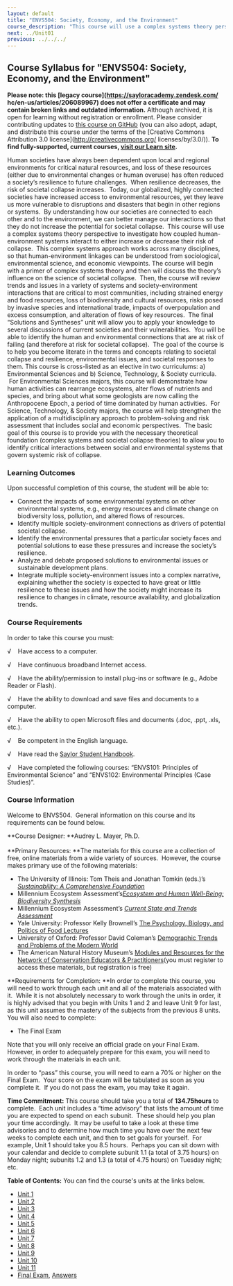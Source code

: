 ```yaml
---
layout: default
title: "ENVS504: Society, Economy, and the Environment"
course_description: "This course will use a complex systems theory perspective to investigate how coupled human-environment systems interact to either increase or decrease their risk of collapse. This complex systems approach works across many disciplines, so that human-environment linkages can be understood from sociological, environmental science, and economic viewpoints."
next: ../Unit01
previous: ../../../
---
```

Course Syllabus for "ENVS504: Society, Economy, and the Environment"
--------------------------------------------------------------------

**Please note: this [legacy course](https://sayloracademy.zendesk.com/
hc/en-us/articles/206089967) does not offer a certificate and may contain 
broken links and outdated information.** Although archived, it is open 
for learning without registration or enrollment. Please consider contributing 
updates to [this course on GitHub](https://github.com/saylordotorg/course_envs504) 
(you can also adopt, adapt, and distribute this course under the terms of 
the [Creative Commons Attribution 3.0 license](http://creativecommons.org/
licenses/by/3.0/)). **To find fully-supported, current courses, [visit our 
Learn site](https://learn.saylor.org).**

Human societies have always been dependent upon local and regional
environments for critical natural resources, and loss of these resources
(either due to environmental changes or human overuse) has often reduced
a society’s resilience to future challenges.  When resilience decreases,
the risk of societal collapse increases.  Today, our globalized, highly
connected societies have increased access to environmental resources,
yet they leave us more vulnerable to disruptions and disasters that
begin in other regions or systems.  By understanding how our societies
are connected to each other and to the environment, we can better manage
our interactions so that they do not increase the potential for societal
collapse.  This course will use a complex systems theory perspective to
investigate how coupled human-environment systems interact to either
increase or decrease their risk of collapse.  This complex systems
approach works across many disciplines, so that human-environment
linkages can be understood from sociological, environmental science, and
economic viewpoints. The course will begin with a primer of complex
systems theory and then will discuss the theory’s influence on the
science of societal collapse.  Then, the course will review trends and
issues in a variety of systems and society-environment interactions that
are critical to most communities, including strained energy and food
resources, loss of biodiversity and cultural resources, risks posed by
invasive species and international trade, impacts of overpopulation and
excess consumption, and alteration of flows of key resources.  The final
“Solutions and Syntheses” unit will allow you to apply your knowledge to
several discussions of current societies and their vulnerabilities.  You
will be able to identify the human and environmental connections that
are at risk of failing (and therefore at risk for societal collapse).
 The goal of the course is to help you become literate in the terms and
concepts relating to societal collapse and resilience, environmental
issues, and societal responses to them. This course is cross-listed as
an elective in two curriculums: a) Environmental Sciences and b)
Science, Technology, & Society curricula.  For Environmental Sciences
majors, this course will demonstrate how human activities can rearrange
ecosystems, alter flows of nutrients and species, and bring about what
some geologists are now calling the Anthropocene Epoch, a period of time
dominated by human activities.  For Science, Technology, & Society
majors, the course will help strengthen the application of a
multidisciplinary approach to problem-solving and risk assessment that
includes social and economic perspectives.  The basic goal of this
course is to provide you with the necessary theoretical foundation
(complex systems and societal collapse theories) to allow you to
identify critical interactions between social and environmental systems
that govern systemic risk of collapse.

### Learning Outcomes

Upon successful completion of this course, the student will be able to:

-   Connect the impacts of some environmental systems on other
    environmental systems, e.g., energy resources and climate change on
    biodiversity loss, pollution, and altered flows of resources.
-   Identify multiple society-environment connections as drivers of
    potential societal collapse.
-   Identify the environmental pressures that a particular society faces
    and potential solutions to ease these pressures and increase the
    society’s resilience.
-   Analyze and debate proposed solutions to environmental issues or
    sustainable development plans.
-   Integrate multiple society-environment issues into a complex
    narrative, explaining whether the society is expected to have great
    or little resilience to these issues and how the society might
    increase its resilience to changes in climate, resource
    availability, and globalization trends. 

### Course Requirements

In order to take this course you must:  
  
 √    Have access to a computer.  
  
 √    Have continuous broadband Internet access.  
  
 √    Have the ability/permission to install plug-ins or software (e.g.,
Adobe Reader or Flash).  
  
 √    Have the ability to download and save files and documents to a
computer.  
  
 √    Have the ability to open Microsoft files and documents (.doc,
.ppt, .xls, etc.).  
  
 √    Be competent in the English language.  
  
 √    Have read the [Saylor Student
Handbook](http://www.saylor.org/site/wp-content/uploads/2012/05/Saylor-StudentHandbook.pdf).  
  
 √    Have completed the following courses: “ENVS101: Principles of
Environmental Science” and “ENVS102: Environmental Principles (Case
Studies)”. 

### Course Information

Welcome to ENVS504.  General information on this course and its
requirements can be found below.  
  
 **Course Designer: **Audrey L. Mayer, Ph.D.  
    
 **Primary Resources: **The materials for this course are a collection
of free, online materials from a wide variety of sources.  However, the
course makes primary use of the following materials:  

-   The University of Illinois: Tom Theis and Jonathan Tomkin (eds.)’s
    [*Sustainability: A Comprehensive
    Foundation*](http://www.earth.illinois.edu/sustain/documents/col11325-1.38.pdf)
-   Millennium Ecosystem Assessment’s[*Ecosystem and Human Well-Being:
    Biodiversity Synthesis*](http://www.maweb.org/en/index.aspx)
-   Millennium Ecosystem Assessment’s [*Current State and Trends
    Assessment*](http://www.maweb.org/en/Condition.aspx)
-   Yale University: Professor Kelly Brownell’s [The Psychology,
    Biology, and Politics of Food
    Lectures](http://oyc.yale.edu/psychology/psyc-123#sessions)
-   University of Oxford: Professor David Coleman’s [Demographic Trends
    and Problems of the Modern
    World](http://podcasts.ox.ac.uk/series/demographic-trends-and-problems-modern-world)
-   The American Natural History Museum’s [Modules and Resources for the
    Network of Conservation Educators &
    Practitioners](http://ncep.amnh.org/index.php?globalnav=resources&sectionnav=main)(you
    must register to access these materials, but registration is free)

**Requirements for Completion: **In order to complete this course, you
will need to work through each unit and all of the materials associated
with it.  While it is not absolutely necessary to work through the units
in order, it is highly advised that you begin with Units 1 and 2 and
leave Unit 9 for last, as this unit assumes the mastery of the subjects
from the previous 8 units.  You will also need to complete:  

-   The Final Exam

Note that you will only receive an official grade on your Final Exam. 
However, in order to adequately prepare for this exam, you will need to
work through the materials in each unit.  
  
 In order to “pass” this course, you will need to earn a 70% or higher
on the Final Exam.  Your score on the exam will be tabulated as soon as
you complete it.  If you do not pass the exam, you may take it again.  
  
 **Time Commitment:** This course should take you a total of
**134.75hours** to complete.  Each unit includes a “time advisory” that
lists the amount of time you are expected to spend on each subunit. 
These should help you plan your time accordingly.  It may be useful to
take a look at these time advisories and to determine how much time you
have over the next few weeks to complete each unit, and then to set
goals for yourself.  For example, Unit 1 should take you 8.5 hours. 
Perhaps you can sit down with your calendar and decide to complete
subunit 1.1 (a total of 3.75 hours) on Monday night; subunits 1.2 and
1.3 (a total of 4.75 hours) on Tuesday night; etc.  
  
**Table of Contents:** You can find the course's units at the links below.

- [Unit 1](https://legacy.saylor.org/envs504/Unit01/)
- [Unit 2](https://legacy.saylor.org/envs504/Unit02/)
- [Unit 3](https://legacy.saylor.org/envs504/Unit03/)
- [Unit 4](https://legacy.saylor.org/envs504/Unit04/)
- [Unit 5](https://legacy.saylor.org/envs504/Unit05/)
- [Unit 6](https://legacy.saylor.org/envs504/Unit06/)
- [Unit 7](https://legacy.saylor.org/envs504/Unit07/)
- [Unit 8](https://legacy.saylor.org/envs504/Unit08/)
- [Unit 9](https://legacy.saylor.org/envs504/Unit09/)
- [Unit 10](https://legacy.saylor.org/envs504/Unit10/)
- [Unit 11](https://legacy.saylor.org/envs504/Unit11/)
- [Final Exam](http://saylordotorg.github.io/LegacyExams/ELECTIVES/ENVS504/ENVS504-FinalExam.html), [Answers](http://saylordotorg.github.io/LegacyExams/ELECTIVES/ENVS504/ENVS504-FinalExam-Answers.html)
